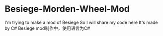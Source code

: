 # Besiege-Morden-Wheel-Mod
I'm trying to make a mod of Besiege
So I will share my code here
It's made by C#
Besiege mod制作中，使用语言为C#

